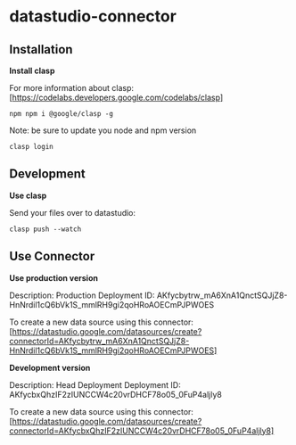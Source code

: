 # datastudio-connector

## Installation

**Install clasp**

For more information about clasp: [https://codelabs.developers.google.com/codelabs/clasp]

```
npm npm i @google/clasp -g
```

Note: be sure to update you node and npm version

```
clasp login
```

## Development

**Use clasp**

Send your files over to datastudio:

```
clasp push --watch
```

## Use Connector

**Use production version**

Description: Production
Deployment ID: AKfycbytrw_mA6XnA1QnctSQJjZ8-HnNrdil1cQ6bVk1S_mmlRH9gi2qoHRoAOECmPJPWOES

To create a new data source using this connector:
[https://datastudio.google.com/datasources/create?connectorId=AKfycbytrw_mA6XnA1QnctSQJjZ8-HnNrdil1cQ6bVk1S_mmlRH9gi2qoHRoAOECmPJPWOES]

**Development version**

Description: Head Deployment
Deployment ID: AKfycbxQhzIF2zIUNCCW4c20vrDHCF78o05_0FuP4aljly8

To create a new data source using this connector:
[https://datastudio.google.com/datasources/create?connectorId=AKfycbxQhzIF2zIUNCCW4c20vrDHCF78o05_0FuP4aljly8]
